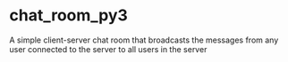 # chat_room_py3
A simple client-server chat room that broadcasts the messages from any user connected to the server to all users in the server
